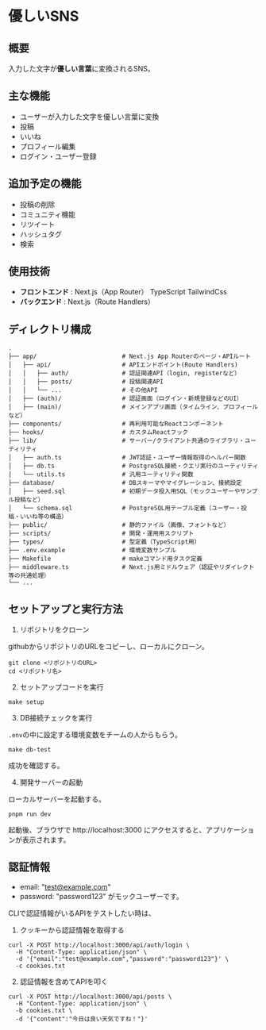 # 優しいSNS

## 概要

入力した文字が**優しい言葉**に変換されるSNS。

## 主な機能

- ユーザーが入力した文字を優しい言葉に変換
- 投稿
- いいね
- プロフィール編集
- ログイン・ユーザー登録

## 追加予定の機能

- 投稿の削除
- コミュニティ機能
- リツイート
- ハッシュタグ
- 検索

## 使用技術

- **フロントエンド** : Next.js（App Router） TypeScript TailwindCss
- **バックエンド** : Next.js（Route Handlers）

## ディレクトリ構成

```
.
├── app/                        # Next.js App Routerのページ・APIルート
│   ├── api/                    # APIエンドポイント(Route Handlers)
│   │   ├── auth/               # 認証関連API（login, registerなど）
│   │   ├── posts/              # 投稿関連API
│   │   └── ...                 # その他API
│   ├── (auth)/                 # 認証画面（ログイン・新規登録などのUI）
│   ├── (main)/                 # メインアプリ画面（タイムライン、プロフィールなど）
├── components/                 # 再利用可能なReactコンポーネント
├── hooks/                      # カスタムReactフック
├── lib/                        # サーバー/クライアント共通のライブラリ・ユーティリティ
│   ├── auth.ts                 # JWT認証・ユーザー情報取得のヘルパー関数
│   ├── db.ts                   # PostgreSQL接続・クエリ実行のユーティリティ
│   └── utils.ts                # 汎用ユーティリティ関数
├── database/                   # DBスキーマやマイグレーション、接続設定
│   ├── seed.sql                # 初期データ投入用SQL（モックユーザーやサンプル投稿など）
│   └── schema.sql              # PostgreSQL用テーブル定義（ユーザー・投稿・いいね等の構造）
├── public/                     # 静的ファイル（画像、フォントなど）
├── scripts/                    # 開発・運用用スクリプト
├── types/                      # 型定義（TypeScript用）
├── .env.example                # 環境変数サンプル
├── Makefile                    # makeコマンド用タスク定義
├── middleware.ts               # Next.js用ミドルウェア（認証やリダイレクト等の共通処理）
└── ...
```

## セットアップと実行方法

1. リポジトリをクローン

githubからリポジトリのURLをコピーし、ローカルにクローン。

```
git clone <リポジトリのURL>
cd <リポジトリ名>
```

2. セットアップコードを実行

```
make setup
```

3. DB接続チェックを実行

`.env`の中に設定する環境変数をチームの人からもらう。

```
make db-test
```

成功を確認する。

4. 開発サーバーの起動

ローカルサーバーを起動する。

```
pnpm run dev
```

起動後、ブラウザで http://localhost:3000 にアクセスすると、アプリケーションが表示されます。

## 認証情報

- email: "test@example.com"
- password: "password123"
  がモックユーザーです。

CLIで認証情報がいるAPIをテストしたい時は、

1. クッキーから認証情報を取得する

```
curl -X POST http://localhost:3000/api/auth/login \
  -H "Content-Type: application/json" \
  -d '{"email":"test@example.com","password":"password123"}' \
  -c cookies.txt
```

2. 認証情報を含めてAPIを叩く

```
curl -X POST http://localhost:3000/api/posts \
  -H "Content-Type: application/json" \
  -b cookies.txt \
  -d '{"content":"今日は良い天気ですね！"}'
```
